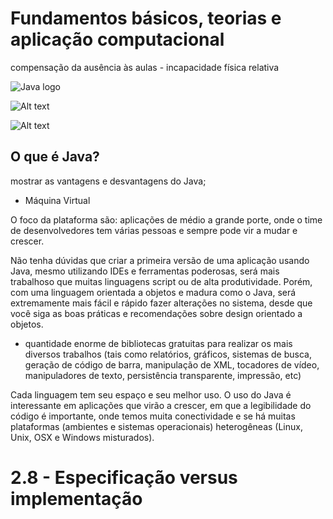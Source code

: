 # Fundamentos básicos, teorias e aplicação computacional

compensação da ausência às aulas - incapacidade física relativa

![Java logo](logo_java.jpg)

![Alt text](logo_java.jpg "Optional title")

![Alt text](aulas/1-fundamentos-basicos.md/logo_java.jpg "Optional title")

## O que é Java?

mostrar as vantagens e desvantagens do Java;
- Máquina Virtual

O foco da plataforma são:
aplicações de médio a grande porte, onde o time de desenvolvedores tem várias pessoas e sempre pode vir a mudar e crescer.

Não tenha dúvidas que criar a primeira versão de uma aplicação usando Java, mesmo utilizando IDEs e ferramentas poderosas, será mais trabalhoso que muitas linguagens script ou de alta produtividade. Porém, com uma linguagem orientada a objetos e madura como o Java, será extremamente mais fácil e rápido fazer alterações no sistema, desde que você siga as boas práticas e recomendações sobre design orientado a objetos.

- quantidade enorme de bibliotecas gratuitas para realizar os mais diversos trabalhos (tais como relatórios, gráficos, sistemas de busca, geração de código de barra, manipulação de XML, tocadores de vídeo, manipuladores de texto, persistência transparente, impressão, etc)

Cada linguagem tem seu espaço e seu melhor uso. O uso do Java é interessante em aplicações que virão a crescer, em que a legibilidade do código é importante, onde temos muita conectividade e se há muitas plataformas (ambientes e sistemas operacionais) heterogêneas (Linux, Unix, OSX e Windows misturados).


#  2.8 - Especificação versus implementação
